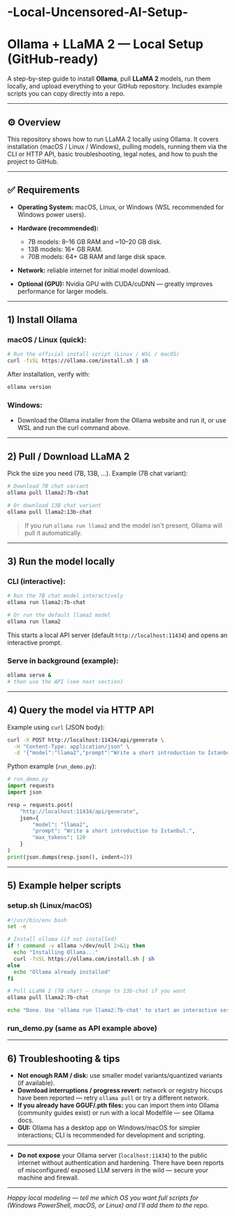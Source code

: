# -Local-Uncensored-AI-Setup-
# Ollama + LLaMA 2 — Local Setup (GitHub-ready)

A step-by-step guide to install **Ollama**, pull **LLaMA 2** models, run them locally, and upload everything to your GitHub repository. Includes example scripts you can copy directly into a repo.

---

## ⚙️ Overview

This repository shows how to run LLaMA 2 locally using Ollama. It covers installation (macOS / Linux / Windows), pulling models, running them via the CLI or HTTP API, basic troubleshooting, legal notes, and how to push the project to GitHub.

---

## ✅ Requirements

* **Operating System:** macOS, Linux, or Windows (WSL recommended for Windows power users).
* **Hardware (recommended):**

  * 7B models: 8–16 GB RAM and ~10–20 GB disk.
  * 13B models: 16+ GB RAM.
  * 70B models: 64+ GB RAM and large disk space.
* **Network:** reliable internet for initial model download.
* **Optional (GPU):** Nvidia GPU with CUDA/cuDNN — greatly improves performance for larger models.

---

## 1) Install Ollama

### macOS / Linux (quick):

```bash
# Run the official install script (Linux / WSL / macOS)
curl -fsSL https://ollama.com/install.sh | sh
```

After installation, verify with:

```bash
ollama version
```

### Windows:

* Download the Ollama installer from the Ollama website and run it, or use WSL and run the curl command above.

---

## 2) Pull / Download LLaMA 2

Pick the size you need (7B, 13B, ...). Example (7B chat variant):

```bash
# Download 7B chat variant
ollama pull llama2:7b-chat

# Or download 13B chat variant
ollama pull llama2:13b-chat
```

> If you run `ollama run llama2` and the model isn't present, Ollama will pull it automatically.

---

## 3) Run the model locally

### CLI (interactive):

```bash
# Run the 7B chat model interactively
ollama run llama2:7b-chat

# Or run the default llama2 model
ollama run llama2
```

This starts a local API server (default `http://localhost:11434`) and opens an interactive prompt.

### Serve in background (example):

```bash
ollama serve &
# then use the API (see next section)
```

---

## 4) Query the model via HTTP API

Example using `curl` (JSON body):

```bash
curl -X POST http://localhost:11434/api/generate \
  -H "Content-Type: application/json" \
  -d '{"model":"llama2","prompt":"Write a short introduction to Istanbul.","max_tokens":120}'
```

Python example (`run_demo.py`):

```python
# run_demo.py
import requests
import json

resp = requests.post(
    "http://localhost:11434/api/generate",
    json={
        "model": "llama2",
        "prompt": "Write a short introduction to Istanbul.",
        "max_tokens": 120
    }
)
print(json.dumps(resp.json(), indent=2))
```

---

## 5) Example helper scripts

### setup.sh (Linux/macOS)

```bash
#!/usr/bin/env bash
set -e

# Install ollama (if not installed)
if ! command -v ollama >/dev/null 2>&1; then
  echo "Installing Ollama..."
  curl -fsSL https://ollama.com/install.sh | sh
else
  echo "Ollama already installed"
fi

# Pull LLaMA 2 (7B chat) — change to 13b-chat if you want
ollama pull llama2:7b-chat

echo "Done. Use 'ollama run llama2:7b-chat' to start an interactive session."
```

### run_demo.py (same as API example above)

---

## 6) Troubleshooting & tips

* **Not enough RAM / disk:** use smaller model variants/quantized variants (if available).
* **Download interruptions / progress revert:** network or registry hiccups have been reported — retry `ollama pull` or try a different network.
* **If you already have GGUF/.pth files:** you can import them into Ollama (community guides exist) or run with a local Modelfile — see Ollama docs.
* **GUI:** Ollama has a desktop app on Windows/macOS for simpler interactions; CLI is recommended for development and scripting.

---


* **Do not expose** your Ollama server (`localhost:11434`) to the public internet without authentication and hardening. There have been reports of misconfigured/ exposed LLM servers in the wild — secure your machine and firewall.




---

*Happy local modeling — tell me which OS you want full scripts for (Windows PowerShell, macOS, or Linux) and I’ll add them to the repo.*
